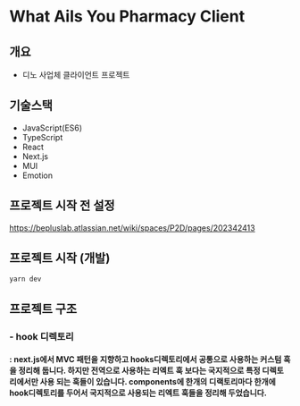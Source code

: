 # What Ails You Pharmacy Client

## 개요

- 디노 사업체 클라이언트 프로젝트

## 기술스택

- JavaScript(ES6)
- TypeScript
- React
- Next.js
- MUI
- Emotion

## 프로젝트 시작 전 설정

https://bepluslab.atlassian.net/wiki/spaces/P2D/pages/202342413

## 프로젝트 시작 (개발)

```
yarn dev
```

## 프로젝트 구조

### - hook 디렉토리

#### : next.js에서 MVC 패턴을 지향하고 hooks디렉토리에서 공통으로 사용하는 커스텀 훅을 정리해 둡니다. 하지만 전역으로 사용하는 리엑트 훅 보다는 국지적으로 특정 디렉토리에서만 사용 되는 훅들이 있습니다. components에 한개의 디랙토리마다 한개에 hook디렉토리를 두어서 국지적으로 사용되는 리엑트 훅들을 정리해 두었습니다.

